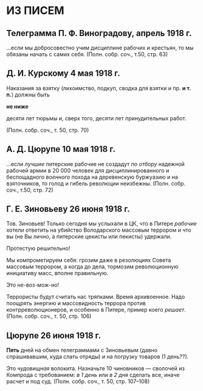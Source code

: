 # ИЗ ПИСЕМ

## Телеграмма П. Ф. Виноградову, апрель 1918 г.

…если мы добросовестно учим дисциплине рабочих и крестьян, то мы обязаны начать с самих себя. (Полн. собр. соч., т.50, стр. 63)

## Д. И. Курскому 4 мая 1918 г.

Наказания за взятку (лихоимство, подкуп, сводка для взятки и пр. **и т. п.**) должны быть

**не ниже**

десяти лет тюрьмы и, сверх того, десяти лет принудительных работ.

(Полн. собр. соч., т. 50, стр. 70)

## А. Д. Цюрупе 10 мая 1918 г.

…если _лучшие_ питерские рабочие не создадут _по отбору_ надежной рабочей армии в 20 000 человек для дисциплинированного и беспощадного _военного_ похода на деревенскую буржуазию и на взяточников, то голод и гибель революции неизбежны. (Полн. собр. соч., т.50, стр. 72)

## Г. Е. Зиновьеву 26 июня 1918 г.

Тов. Зиновьев! Только сегодня мы услыхали в ЦК, что в Питере _рабочие_ хотели ответить на убийство Володарского массовым террором и что вы (не Вы лично, а питерские цекисты или пекисты) удержали.

Протестую решительно!

Мы компрометируем себя: грозим даже в резолюциях Совета массовым террором, а когда до дела, тормозим революционную инициативу масс, вполне правильную.

Это не-воз-мож-но!

Террористы будут считать нас тряпками. Время архивоенное. Надо поощрять энергию и массовидность террора против контрреволюционеров, и особенно в Питере, пример коего _решает_. (Полн. собр. соч., т. 50, стр. 106)

## Цюрупе 26 июня 1918 г.

**Пять** дней на обмен телеграммами с Зиновьевым (давно спрашивавшим, куда слать отряды) и на погрузку товаров (1 день??).

Это _чудовищная_ волокита. Назначьте 10 чиновников — сволочей из Компрода с требованием: _в 1 день_ или _в 2 дня_ сделать все, иначе расчет и под суд. (Полн. собр. соч., т. 50, стр. 107–108)